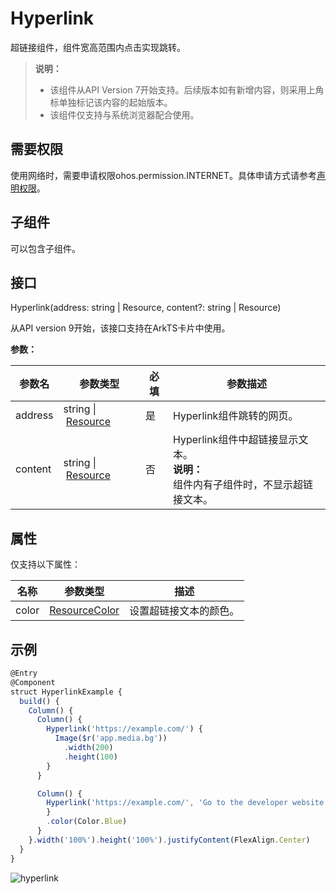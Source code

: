 # Hyperlink

超链接组件，组件宽高范围内点击实现跳转。

>  **说明：**
>
>  - 该组件从API Version 7开始支持。后续版本如有新增内容，则采用上角标单独标记该内容的起始版本。
>  - 该组件仅支持与系统浏览器配合使用。

## 需要权限

使用网络时，需要申请权限ohos.permission.INTERNET。具体申请方式请参考[声明权限](../../security/AccessToken/declare-permissions.md)。

## 子组件

可以包含子组件。


## 接口

Hyperlink(address: string | Resource, content?: string | Resource)

从API version 9开始，该接口支持在ArkTS卡片中使用。

**参数：**

| 参数名 | 参数类型 | 必填 | 参数描述 |
| -------- | -------- | -------- | -------- |
| address | string&nbsp;\|&nbsp;[Resource](ts-types.md#resource) | 是 | Hyperlink组件跳转的网页。 |
| content | string&nbsp;\|&nbsp;[Resource](ts-types.md#resource) | 否 | Hyperlink组件中超链接显示文本。<br/>**说明：** <br/>组件内有子组件时，不显示超链接文本。 |

## 属性

仅支持以下属性：

| 名称 | 参数类型 | 描述 |
| -------- | -------- | -------- |
| color | [ResourceColor](ts-types.md#resourcecolor) | 设置超链接文本的颜色。 |

## 示例

```ts
@Entry
@Component
struct HyperlinkExample {
  build() {
    Column() {
      Column() {
        Hyperlink('https://example.com/') {
          Image($r('app.media.bg'))
            .width(200)
            .height(100)
        }
      }

      Column() {
        Hyperlink('https://example.com/', 'Go to the developer website') {
        }
        .color(Color.Blue)
      }
    }.width('100%').height('100%').justifyContent(FlexAlign.Center)
  }
}
```

![hyperlink](figures/hyperlink.PNG)
